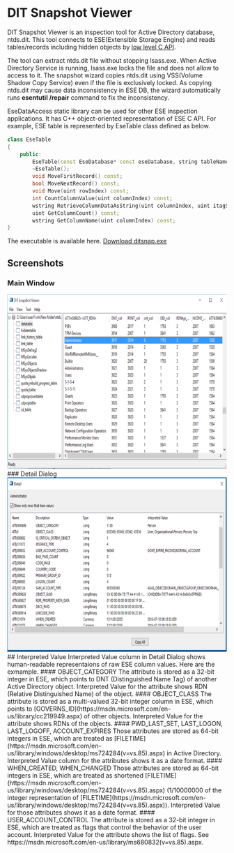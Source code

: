 # DIT Snapshot Viewer
DIT Snapshot Viewer is an inspection tool for Active Directory database, ntds.dit. This tool connects to ESE(Extensible Storage Engine) and reads tables/records including hidden objects by [low level C API](https://msdn.microsoft.com/en-us/library/gg269259%28v=exchg.10%29.aspx).

The tool can extract ntds.dit file without stopping lsass.exe. When Active Directory Service is running, lsass.exe locks the file and does not allow to access to it. The snapshot wizard copies ntds.dit using VSS(Volume Shadow Copy Service) even if the file is exclusively locked. As copying ntds.dit may cause data inconsistency in ESE DB, the wizard automatically runs __esentutil /repair__ command to fix the inconsistency.

EseDataAccess static library can be used for other ESE inspection applications. It has C++ object-oriented representation of ESE C API. For example, ESE table is represented by EseTable class defined as below.
```C++
class EseTable
{
	public:
		EseTable(const EseDatabase* const eseDatabase, string tableName);
		~EseTable();
		void MoveFirstRecord() const;
		bool MoveNextRecord() const;
		void Move(uint rowIndex) const;
		int CountColumnValue(uint columnIndex) const;
		wstring RetrieveColumnDataAsString(uint columnIndex, uint itagSequence = 1);
		uint GetColumnCount() const;
		wstring GetColumnName(uint columnIndex) const;
}
```
The executable is available here.
[Download ditsnap.exe](https://github.com/yosqueoy/ditsnap/releases)
## Screenshots
### Main Window
<img src="images/screenshot1.png" height="400">
### Detail Dialog
<img src="images/screenshot2.png" height="400">
## Interpreted Value
Interpreted Value column in Detail Dialog shows human-readable representaions of raw ESE column values. Here are the exmample.
#### OBJECT_CATEGORY
The attribute is stored as a 32-bit integer in ESE, which points to DNT (Distinguished Name Tag) of another Active Directory object. Interpreted Value for the attribute shows RDN (Relative Distinguished Name) of the object.
#### OBJECT_CLASS
The attribute is stored as a multi-valued 32-bit integer column in ESE, which points to [GOVERNS_ID](https://msdn.microsoft.com/en-us/library/cc219949.aspx) of other objects. Interpreted Value for the attribute shows RDNs of the objects.
#### PWD_LAST_SET, LAST_LOGON, LAST_LOGOFF, ACCOUNT_EXPIRES
Those attributes are stored as 64-bit integers in ESE, which are treated as [FILETIME](https://msdn.microsoft.com/en-us/library/windows/desktop/ms724284(v=vs.85).aspx) in Active Directory. Interpreted Value column for the attributes shows it as a date format.
#### WHEN_CREATED, WHEN_CHANGED
  Those attributes are stored as 64-bit integers in ESE, which are treated as shortened [FILETIME](https://msdn.microsoft.com/en-us/library/windows/desktop/ms724284(v=vs.85).aspx) (1/10000000 of the integer representation of [FILETIME](https://msdn.microsoft.com/en-us/library/windows/desktop/ms724284(v=vs.85).aspx)). Interpreted Value for those attributes shows it as a date format.
#### USER_ACCOUNT_CONTROL
  The attribute is stored as a 32-bit integer in ESE, which are treated as flags that control the behavior of the user account. Interpreted Value for the attribute shows the list of flags.
See https://msdn.microsoft.com/en-us/library/ms680832(v=vs.85).aspx.
